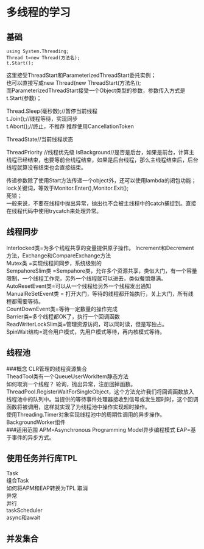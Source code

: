 #  多线程的学习
## 基础
```
using System.Threading;
Thread t=new Thread(方法名);
t.Start();
```
这里接受ThreadStart和ParameterizedThreadStart委托实例；  
也可以直接写成new Thread(new ThreadStart(方法名));  
而ParameterizedThreadStart接受一个Object类型的参数，参数传入方式是t.Start(参数)；  

Thread.Sleep(毫秒数);//暂停当前线程  
t.Join();//线程等待，实现同步   
t.Abort();//终止，不推荐  推荐使用CancellationToken  

ThreadState//当前线程状态  

ThreadPriority  //线程优先级
IsBackground//是否是后台，如果是前台，计算主线程已经结束，也要等前台线程结束，如果是后台线程，那么主线程结束后，后台线程就算没有结束也会直接结束。

传递参数除了使用Start方法传递一个object外，还可以使用lambda的闭包功能；  
lock关键词，等效于Monitor.Enter(),Monitor.Exit();  
死锁；  
一般来说，不要在线程中抛出异常，抛出也不会被主线程中的catch捕捉到。直接在线程代码中使用trycatch来处理异常。  

## 线程同步
Interlocked类=为多个线程共享的变量提供原子操作。  Increment和Decrement方法，Exchange和CompareExchange方法  
Mutex类 =实现线程间同步，系统级别的   
SempahoreSlim类  =Sempahore类，允许多个资源共享，类似大门，有一个容量限制，一个线程工作完，另外一个线程就可以进去，类似餐馆爆满。  
AutoResetEvent类=可以从一个线程给另外一个线程发出通知  
ManualReSetEvent类  = 打开大门，等待的线程都开始执行，关上大门，所有线程都需要等待。  
CountDownEvent类=等待一定数量的操作完成     
Barrier类=多个线程都OK了，执行一个回调函数    
ReadWriterLockSlim类=管理资源访问，可以同时读，但是写独占。  
SpinWait结构=混合用户模式，先用户模式等待，再内核模式等待。    

## 线程池
###概念
CLR管理的线程资源集合  
TheadTool类有一个QueueUserWorkItem静态方法  
如何取消一个线程？
轮询，抛出异常，注册回掉函数。  
ThreadPool.RegisterWaitForSingleObject，这个方法允许我们将回调函数放入线程池中的队列中。当提供的等待事件处理器接收到信号或发生超时时，这个回调函数将被调用，这样就实现了为线程池中操作实现超时操作。  
使用Threading.Timer对象实现线程池中的周期性调用的异步操作。  
BackgroundWorker组件  
###适用范围
APM=Asynchronous Programming Model异步编程模式
EAP=基于事件的异步方式。

## 使用任务并行库TPL
Task  
组合Task  
如何将APM和EAP转换为TPL
取消  
异常  
并行  
taskScheduler  
async和await
## 并发集合